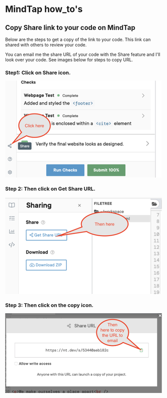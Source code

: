 # MindTap how_to's
## Copy Share link to your code on MindTap

Below are the steps to get a copy of the link to your code. This link can shared with others to review your code.

You can email me the share URL of your code with the Share feature and I'll look over your code. See images below for steps to copy URL.

### Step1: Click on Share icon.

![Share icon](MindTap_share-1.png)

### Step 2: Then click on Get Share URL.

![](MindTap_share-2.png)

### Step 3: Then click on the copy icon.

![](MindTap_share-3.png)

